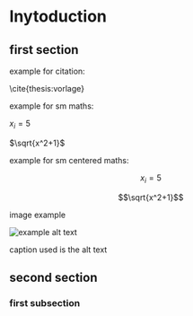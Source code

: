 # Inytoduction

## first section

example for citation:

\cite{thesis:vorlage}

example for sm maths:

$x_i = 5$

$\sqrt{x^2+1}$

example for sm centered maths:

$$x_i = 5$$

$$\sqrt{x^2+1}$$

image example

![example alt text](./Medien/suzanne-albedo.png)

caption used is the alt text

<!-- comment example  -->
<!-- ![example alt text 1](./Medien/suzanne-albedo.png)
*example 2nd image caption* -->

## second section

### first subsection
